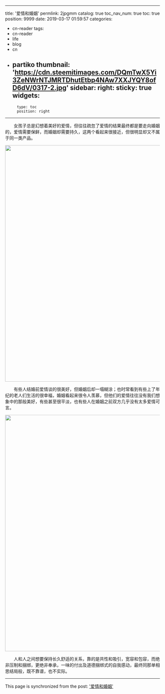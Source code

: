 
---
title: '爱情和婚姻'
permlink: 2jpgmm
catalog: true
toc_nav_num: true
toc: true
position: 9999
date: 2019-03-17 01:59:57
categories:
- cn-reader
tags:
- cn-reader
- life
- blog
- cn
- partiko
thumbnail: 'https://cdn.steemitimages.com/DQmTwX5Yi3ZeNWrNTJMRTDhutEtbp4NAw7XXJYQY8ofD6dV/0317-2.jpg'
sidebar:
    right:
        sticky: true
widgets:
    -
        type: toc
        position: right
---


<html>
<p>　　女孩子总是幻想着美好的爱情，但往往疏忽了爱情的结果最终都是要走向婚姻的，爱情需要保鲜，而婚姻却需要持久，这两个看起来很接近，但很明显却又不属于同一类产品。</p>
<p><img src="https://cdn.steemitimages.com/DQmTwX5Yi3ZeNWrNTJMRTDhutEtbp4NAw7XXJYQY8ofD6dV/0317-2.jpg" width="1024" height="768"/></p>
<p>　　有些人结婚前爱情谈的很美好，但婚姻后却一塌糊涂；也时常看到有些上了年纪的老人们生活的很幸福，婚姻看起来很令人羡慕，但他们的爱情往往没有我们想象中的那般美好，有些甚至很平淡，也有些人在婚姻之前双方几乎没有太多爱情可言。</p>
<p><img src="https://cdn.steemitimages.com/DQmcY9aJNmFEUdRyJLsugUcg2nV3UKbxtM1o53WCf9Nehgu/0317-1.jpg" width="1024" height="768"/></p>
<p>　　人和人之间想要保持长久舒适的关系，靠的是共性和吸引，宽容和包容，而绝非压制和捆绑，更绝非奉承，一味的付出及道德捆绑式的自我感动，最终同那单相思结局般，既不靠谱，也不实际。</p>
</html>

- - -

This page is synchronized from the post: ['爱情和婚姻'](https://steemit.com/@rivalhw/2jpgmm)
